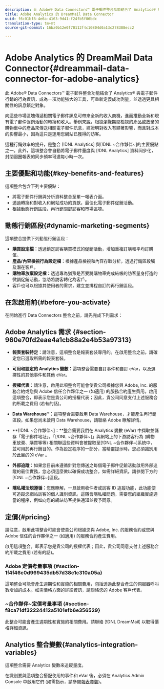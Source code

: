 ```yaml
---
description: 此 Adobe® Data Connectors™ 電子郵件整合功能結合了 Analytics® 與電子郵件行銷的行為資訊，成為一項功能強大的工具，可重新定義成功測量，並透過更具相關性的訊息鎖定對象。
title: Adobe Analytics 的 DreamMail Data Connector
uuid: f6c01bf8-4e6a-4163-9d41-f24fb5f06bdc
translation-type: tm+mt
source-git-commit: 16ba0b12e0f70112f4c10804d0a13c278388ecc2

---
```



# Adobe Analytics 的 DreamMail Data Connector{#dreammail-data-connector-for-adobe-analytics}

此 Adobe® Data Connectors™ 電子郵件整合功能結合了 Analytics® 與電子郵件行銷的行為資訊，成為一項功能強大的工具，可重新定義成功測量，並透過更具相關性的訊息鎖定對象。

向這些市場區塊傳遞相關電子郵件訊息可帶來全新的收入商機，進而推動全新和現有電子郵件促銷活動的轉換和收入。舉例來說，根據瀏覽期間檢視的產品或放棄的購物車中的產品來傳送相關電子郵件訊息，經證明對收入有顯著影響，而且對成本的影響最小，因為這只是運用您網站已獲得的訪客。

這種行銷效率的提升，是整合 [!DNL Analytics] 與[!DNL ~合作夥伴~]的主要優點之一。此外，這項整合會自動將電子郵件量度與 [!DNL Analytics] 資料同步化，封閉迴圈報表的同步頻率可達每小時一次。

## 主要優點和功能{#key-benefits-and-features}

這項整合包含下列主要優點：

* 將電子郵件行銷與分析資料整合至單一報表介面。
* 透過轉換和對收入和網站成功的貢獻，最佳化電子郵件促銷活動。
* 根據動態行銷區段，再行銷關鍵訪客和市場區塊。

## 動態行銷區段{#dynamic-marketing-segments}

這項整合提供下列動態行銷區段：

* **購買設定檔：**&#x200B;透過鎖定訪客購買模式的促銷活動，增加重複訂購和平均訂購值。
* **產品/內容檢視行為設定檔：**&#x200B;根據產品檢視和內容存取分析，透過行銷區段觸及潛在客戶。
* **購物車放棄設定檔：**&#x200B;透過專為猶豫是否要將購物車完成結帳的訪客量身打造的微調促銷活動，協助將訪客轉化為客戶。
* 客戶也可以根據其使用者的需求，建立並排程自訂的再行銷區段。

## 在您啟用前{#before-you-activate}

在開始進行 Data Connectors 整合之前，請先完成下列需求：

## Adobe Analytics 需求 {#section-960e70fd2eae4a1cb88a2e4b53a97313}

* **報表套裝特定：**&#x200B;請注意，這項整合是報表套裝專用的。在啟用整合之前，請確定您已選取所需的報表套裝。
* **可用和設定的 Analytics 變數：**&#x200B;這項整合需要自訂事件和自訂 eVar，以及選擇性的其他事件和其他 eVar。

* **授權代表：**&#x200B;請注意，啟用此項整合可能會使貴公司根據您與 Adobe, Inc. 的服務合約或您與 Adobe 信任合作夥伴之一 (如適用) 的服務合約產生費用。啟用這項整合，即表示您是貴公司的授權代表；因此，貴公司同意支付上述服務合約所載之費用 (若有的話)。
* **Data Warehouse™：**&#x200B;這項整合需要啟用 Data Warehouse，才能產生再行銷區段。如果您尚未啟用 Data Warehouse，請聯絡 Adobe 瞭解詳情。
* **[!DNL ~合作夥伴~]：**整合需要我們在 Analytics 變數 (eVar) 中擷取並儲存「電子郵件地址」。「[!DNL ~合作夥伴~]」與網站上的下游訪客行為 (購物車放棄、購買等等) 相關聯這些資料會被提取至[!DNL ~合作夥伴~]系統中，並可用於再行銷目的。作為設定程序的一部分，當精靈提示時，您必須識別用於此目的的 eVar 。
* **外部追蹤：**&#x200B;如果您目前未遵循針對您傳送之每個電子郵件促銷活動啟用外部追蹤的最佳實務，您必須這麼做以確保成功整合。如需詳細資訊，請參閱下方的[!DNL ~合作夥伴~]區段。
* **隱私權法規遵循：**&#x200B;您應瞭解，一旦啟用收件者或訪客 ID 追蹤功能，此功能便可追蹤您網站訪客的個人識別資訊。這隱含隱私權問題，需要您的組織實施適當的程序，例如向您的網站訪客提供通知並授予同意。

## 定價{#pricing}

請注意，啟用此項整合可能會使貴公司根據您與 Adobe, Inc. 的服務合約或您與 Adobe 信任的合作夥伴之一 (如適用) 的服務合約產生費用。

啟用這項整合，即表示您是貴公司的授權代表；因此，貴公司同意支付上述服務合約所載之費用 (若有的話)。

### Adobe 定價考量事項 {#section-1f4f46c0d969435db57d38c1c310a05a}

這項整合可能會產生週期性和實施的相關費用，包括透過此整合產生的伺服器呼叫數增加的成本。如需價格方面的詳細資訊，請聯絡您的 Adobe 客戶代表。

### ~合作夥伴~定價考量事項 {#section-f8ca71df32224412a5101efb6e356529}

此整合可能會產生週期性和實施的相關費用。請聯絡 [!DNL DreamMail] 以取得價格詳細資訊。

## Analytics 整合變數{#analytics-integration-variables}

這項整合需要 Analytics 變數來追蹤量度。

在識別要與這項整合搭配使用的事件和 eVar 後，必須在 Analytics Admin Console 中啟用它們 (如需指示，請參閱[報表套裝](https://docs.adobe.com/content/help/zh-Hant/analytics/admin/manage-report-suites/report-suites-admin.html))。
